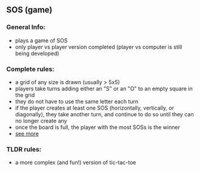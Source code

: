 ## SOS (game)
### General Info:
- plays a game of SOS
- only player vs player version completed (player vs computer is still being developed)

### Complete rules: 
* a grid of any size is drawn (usually > 5x5)
* players take turns adding either an "S" or an "O" to an empty square in the grid
* they do not have to use the same letter each turn
* if the player creates at least one SOS (horizontally, vertically, or diagonally), they take another turn, and continue to do so until they can no longer create any
* once the board is full, the player with the most SOSs is the winner
* [see more](https://en.wikipedia.org/wiki/SOS_(game))

### TLDR rules: 
- a more complex (and fun!) version of tic-tac-toe

